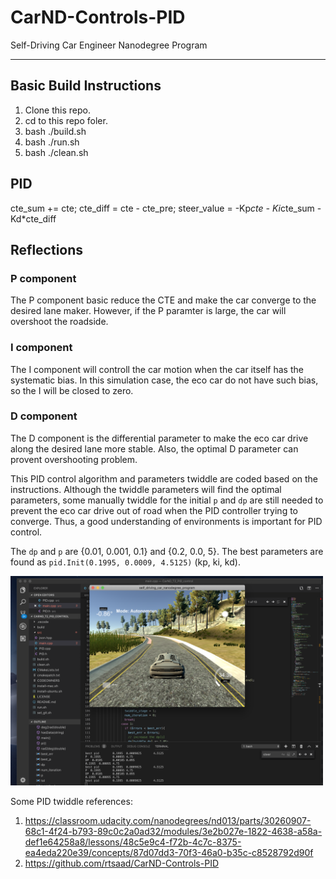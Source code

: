 # CarND-Controls-PID
Self-Driving Car Engineer Nanodegree Program

---

## Basic Build Instructions

1. Clone this repo.
2. cd to this repo foler.
3. bash ./build.sh
4. bash ./run.sh
5. bash ./clean.sh

## PID
cte_sum += cte;
cte_diff = cte - cte_pre;
steer_value = -Kp*cte - Ki*cte_sum - Kd*cte_diff


## Reflections 
### P component
The P component basic reduce the CTE and make the car converge to the desired lane maker. However, if the P paramter is large, the car will overshoot the roadside. 

### I component
The I component will controll the car motion when the car itself has the systematic bias. In this simulation case, the eco car do not have such bias, so the I will be closed to zero. 

### D component
The D component is the differential parameter to make the eco car drive along the desired lane more stable. Also, the optimal D parameter can provent overshooting problem.

This PID control algorithm and parameters twiddle are coded based on the instructions. Although the twiddle parameters will find the optimal parameters, some manually twiddle for the initial `p` and `dp` are still needed to prevent the eco car drive out of road when the PID controller trying to converge. Thus, a good understanding of environments is important for PID control.

The `dp` and `p` are {0.01, 0.001, 0.1} and {0.2, 0.0, 5}. The best parameters are found as `pid.Init(0.1995, 0.0009, 4.5125)` (kp, ki, kd). 

<img src="./parameters_twiddle.png" width="500">

Some PID twiddle references:
1. https://classroom.udacity.com/nanodegrees/nd013/parts/30260907-68c1-4f24-b793-89c0c2a0ad32/modules/3e2b027e-1822-4638-a58a-def1e64258a8/lessons/48c5e9c4-f72b-4c7c-8375-ea4eda220e39/concepts/87d07dd3-70f3-46a0-b35c-c8528792d90f
2. https://github.com/rtsaad/CarND-Controls-PID